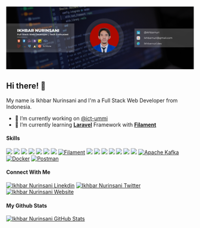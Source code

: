 [![Ikhbar Nurinsani Banner](images/banner.png)](#)

## Hi there! 👋

My name is Ikhbar Nurinsani and I'm a Full Stack Web Developer from Indonesia.

- 🔭 I’m currently working on [@ict-ummi](https://github.com/ict-ummi)
- 🌱 I’m currently learning [**Laravel**](https://laravel.com) Framework with [**Filament**](https://filamentphp.com)

#### Skills

[![](https://img.shields.io/badge/HTML5-E34F26?style=for-the-badge&logo=html5&logoColor=white)](#) [![](https://img.shields.io/badge/CSS3-1572B6?style=for-the-badge&logo=css3&logoColor=white)](#) [![](https://img.shields.io/badge/Sass-CC6699?style=for-the-badge&logo=sass&logoColor=white)](#) [![](https://img.shields.io/badge/Bootstrap-563D7C?style=for-the-badge&logo=bootstrap&logoColor=white)](#) [![](https://img.shields.io/badge/JavaScript-323330?style=for-the-badge&logo=javascript&logoColor=F7DF1E)](#) [![](https://img.shields.io/badge/PHP-777BB4?style=for-the-badge&logo=php&logoColor=white)](#) [![](https://img.shields.io/badge/Laravel-FF2D20?style=for-the-badge&logo=laravel&logoColor=white)](#) [![Filament](https://img.shields.io/badge/Filament-FFAA00?style=for-the-badge&logoColor=%23000000)](#) [![](https://img.shields.io/badge/MySQL-005C84?style=for-the-badge&logo=mysql&logoColor=white)](#) [![](https://img.shields.io/badge/PostgreSQL-316192?style=for-the-badge&logo=postgresql&logoColor=white)](#) [![](https://img.shields.io/badge/Linux-FCC624?style=for-the-badge&logo=linux&logoColor=black)](#) [![](https://img.shields.io/badge/Ubuntu-E95420?style=for-the-badge&logo=ubuntu&logoColor=white)](#) [![](https://img.shields.io/badge/GitHub-100000?style=for-the-badge&logo=github&logoColor=white)](#) [![](https://img.shields.io/badge/GitHub_Actions-2088FF?style=for-the-badge&logo=github-actions&logoColor=white)](#) [![](https://img.shields.io/badge/rabbitmq-%23FF6600.svg?&style=for-the-badge&logo=rabbitmq&logoColor=white)](#) [![Apache Kafka](https://img.shields.io/badge/Apache%20Kafka-000?style=for-the-badge&logo=apachekafka)](#) [![Docker](https://img.shields.io/badge/docker-%230db7ed.svg?style=for-the-badge&logo=docker&logoColor=white)](#) [![Postman](https://img.shields.io/badge/Postman-FF6C37?style=for-the-badge&logo=postman&logoColor=white)](#)

#### Connect With Me

[![Ikhbar Nurinsani Linekdin](https://img.shields.io/badge/LinkedIn-0077B5?style=for-the-badge&logo=linkedin&logoColor=white)](https://www.linkedin.com/in/ikhbarnuri) [![Ikhbar Nurinsani Twitter](https://img.shields.io/badge/Twitter-1DA1F2?style=for-the-badge&logo=twitter&logoColor=white)](https://x.com/ikhbarnuri) [![Ikhbar Nurinsani Website](https://img.shields.io/badge/website-000000?style=for-the-badge)](https://ikhbarnuri.dev)

#### My Github Stats

[![Ikhbar Nurinsani GitHub Stats](https://github-readme-stats-ikhbarnuridevs-projects.vercel.app/api?username=ikhbarnuridev)](#)
